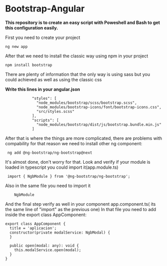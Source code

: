 # Bootstrap-Angular
**This repository is to create an easy script with Poweshell and Bash to get this configuration easily.**

First you need to create your project

```
ng new app
```

After that we need to install the classic way using npm in your project

```
npm install bootstrap
```

There are plenty of information that the only way is using sass but you could achieved as well as using the classic css

**Write this lines in your angular.json**

```
            "styles": [
              "node_modules/bootstrap/scss/bootstrap.scss",
              "node_modules/bootstrap-icons/font/bootstrap-icons.css",
              "src/styles.scss"
            ],
            "scripts": [
              "node_modules/bootstrap/dist/js/bootstrap.bundle.min.js"
            ]
```

After that is where the things are more complicated, there are problems with compability for that reason we need to install other ng component: 

```
 ng add @ng-bootstrap/ng-bootstrap@next 
```

It's almost done, don't worry for that.
Look and verify if your module is loaded in typescript you could import it(app.module.ts)
```
 import { NgbModule } from '@ng-bootstrap/ng-bootstrap';
```
Also in the same file you need to import it
```
    NgbModule
```
And the final step verify as well in your component app.component.ts( its the same line of "import" as the previous one)
In that file  you need to add inside the export class AppComponent:
```
export class AppComponent {
  title = 'aplicacion';
  constructor(private modalService: NgbModal) {
  }

  public open(modal: any): void {
    this.modalService.open(modal);
  }
}
```
